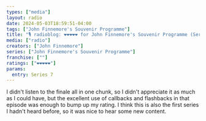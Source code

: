 ```yaml
---
types: ["media"]
layout: radio
date: 2024-05-03T18:59:51-04:00
tags: ["John Finnemore's Souvenir Programme"]
title: "🎙️ radioblog: ❤️❤️❤️❤️❤️ for John Finnemore's Souvenir Programme (Series 7)"
media: ["radio"]
creators: ["John Finnemore"]
series: ["John Finnemore's Souvenir Programme"]
franchise: [""]
ratings: ["❤️❤️❤️❤️❤️"]
params:
  entry: Series 7
---
```

I didn't listen to the finale all in one chunk, so I didn't appreciate it as much as I could have, but the excellent use of callbacks and flashbacks in that episode was enough to bump up my rating. I think this is also the first series I hadn't heard before, so it was nice to hear some new content.
